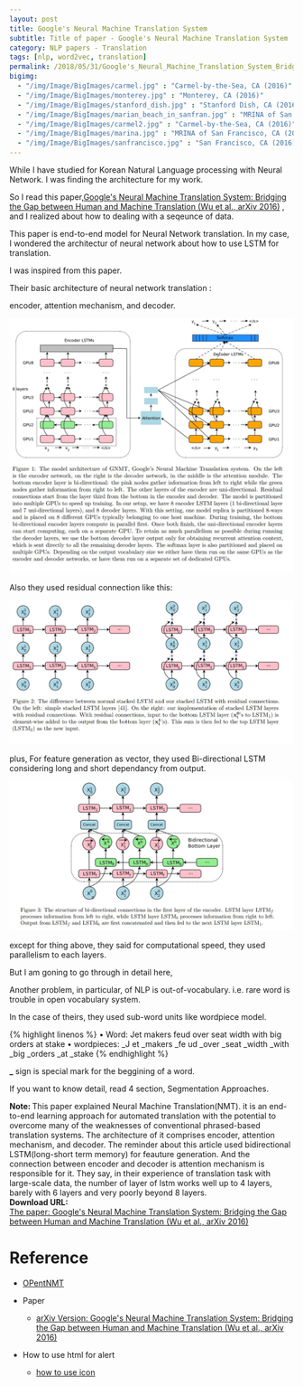 ```yaml
---
layout: post
title: Google's Neural Machine Translation System
subtitle: Title of paper - Google's Neural Machine Translation System
category: NLP papers - Translation
tags: [nlp, word2vec, translation]
permalink: /2018/05/31/Google's_Neural_Machine_Translation_System_Bridging_The_Gap_Between_Human_And_Machine_Translation/
bigimg: 
  - "/img/Image/BigImages/carmel.jpg" : "Carmel-by-the-Sea, CA (2016)"
  - "/img/Image/BigImages/monterey.jpg" : "Monterey, CA (2016)"
  - "/img/Image/BigImages/stanford_dish.jpg" : "Stanford Dish, CA (2016)"
  - "/img/Image/BigImages/marian_beach_in_sanfran.jpg" : "MRINA of San Francisco, CA (2016)"
  - "/img/Image/BigImages/carmel2.jpg" : "Carmel-by-the-Sea, CA (2016)"
  - "/img/Image/BigImages/marina.jpg" : "MRINA of San Francisco, CA (2016)"
  - "/img/Image/BigImages/sanfrancisco.jpg" : "San Francisco, CA (2016)"
---
```

While I have studied for Korean Natural Language processing with Neural Network. I was finding the architecture for my work. 

So I read this paper,[Google's Neural Machine Translation System: Bridging the Gap between Human and Machine Translation (Wu et al., arXiv 2016)](https://arxiv.org/abs/1609.08144v2) , and I realized about how to dealing with a seqeunce of data. 

This paper is end-to-end model for Neural Network translation. In my case, I wondered the architectur of neural network about how to use LSTM for translation. 

I was inspired from this paper. 

Their basic architecture of neural network translation : 

encoder, attention mechanism, and decoder. 

![Wu et al., arXiv 2016](/img/Image/NaturalLanguageProcessing/NLPLabs/Paper_Investigation/Translation/2018-05-31-Google-s_Neural_Machine_Translation_System-_Bridging_The_Gap_Between_Human_And_Machine_Translation/Google_Neural_Network_Translation1.JPG)

Also they used residual connection like this:

![Wu et al., arXiv 2016](/img/Image/NaturalLanguageProcessing/NLPLabs/Paper_Investigation/Translation/2018-05-31-Google-s_Neural_Machine_Translation_System-_Bridging_The_Gap_Between_Human_And_Machine_Translation/Google_Neural_Network_Translation2.JPG)


plus, For feature generation as vector, they used Bi-directional LSTM considering long and short dependancy from output.

![Wu et al., arXiv 2016](/img/Image/NaturalLanguageProcessing/NLPLabs/Paper_Investigation/Translation/2018-05-31-Google-s_Neural_Machine_Translation_System-_Bridging_The_Gap_Between_Human_And_Machine_Translation/Google_Neural_Network_Translation3.JPG)

except for thing above, they said for computational speed, they used parallelism to each layers. 

But I am goning to go through in detail here, 


Another problem, in particular, of NLP is out-of-vocabulary. i.e. rare word is trouble in open vocabulary system. 

In the case of theirs, they used sub-word units like wordpiece model. 

{% highlight linenos %}
• Word: Jet makers feud over seat width with big orders at stake
• wordpieces: _J et _makers _fe ud _over _seat _width _with _big _orders _at _stake
{% endhighlight %}

**\_** sign is special mark for the beggining of a word. 


If you want to know detail, read 4 section, Segmentation Approaches.


<div class="alert alert-info" role="alert"><i class="fa fa-info-circle"></i> <b>Note: </b>
This paper explained Neural Machine Translation(NMT). it is an end-to-end learning approach for automated translation with the potential to overcome many of the weaknesses of conventional phrased-based translation systems.
The architecture of it comprises encoder, attention mechanism, and decoder. The reminder about this article used bidirectional LSTM(long-short term memory) for feauture generation.
And the connection between encoder and decoder is attention mechanism is responsible for it. They say, in their experience of translation task with large-scale data,  the number of layer of lstm works well up to 4 layers, barely with 6 layers and very poorly beyond 8 layers.
</div>
  
  
<div class="alert alert-success" role="alert"><i class="fa fa-paperclip fa-lg"></i> <b>Download URL: </b><br>
  <a href="https://arxiv.org/abs/1609.08144v2">The paper: Google's Neural Machine Translation System: Bridging the Gap between Human and Machine Translation (Wu et al., arXiv 2016)</a>
</div>

# Reference 

- [OPentNMT](http://opennmt.net/OpenNMT/training/models/)

- Paper 
  - [arXiv Version: Google's Neural Machine Translation System: Bridging the Gap between Human and Machine Translation (Wu et al., arXiv 2016)](https://arxiv.org/abs/1609.08144v2)
 
- How to use html for alert
  - [how to use icon](http://idratherbewriting.com/documentation-theme-jekyll/mydoc_icons.html)
 
